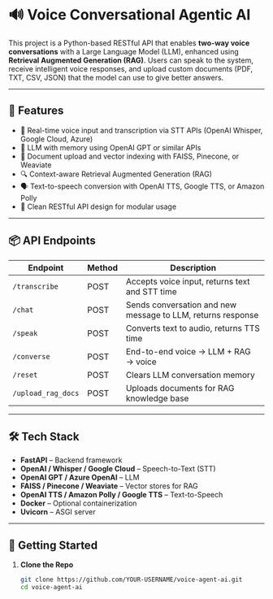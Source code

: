# 🔊 Voice Conversational Agentic AI

This project is a Python-based RESTful API that enables **two-way voice conversations** with a Large Language Model (LLM), enhanced using **Retrieval Augmented Generation (RAG)**. Users can speak to the system, receive intelligent voice responses, and upload custom documents (PDF, TXT, CSV, JSON) that the model can use to give better answers.

---

## 🚀 Features

- 🎤 Real-time voice input and transcription via STT APIs (OpenAI Whisper, Google Cloud, Azure)
- 🧠 LLM with memory using OpenAI GPT or similar APIs
- 📄 Document upload and vector indexing with FAISS, Pinecone, or Weaviate
- 🔍 Context-aware Retrieval Augmented Generation (RAG)
- 🗣️ Text-to-speech conversion with OpenAI TTS, Google TTS, or Amazon Polly
- 🧩 Clean RESTful API design for modular usage

---

## 📦 API Endpoints

| Endpoint            | Method | Description |
|---------------------|--------|-------------|
| `/transcribe`       | POST   | Accepts voice input, returns text and STT time |
| `/chat`             | POST   | Sends conversation and new message to LLM, returns response |
| `/speak`            | POST   | Converts text to audio, returns TTS time |
| `/converse`         | POST   | End-to-end voice → LLM + RAG → voice |
| `/reset`            | POST   | Clears LLM conversation memory |
| `/upload_rag_docs`  | POST   | Uploads documents for RAG knowledge base |

---

## 🛠️ Tech Stack

- **FastAPI** – Backend framework
- **OpenAI / Whisper / Google Cloud** – Speech-to-Text (STT)
- **OpenAI GPT / Azure OpenAI** – LLM
- **FAISS / Pinecone / Weaviate** – Vector stores for RAG
- **OpenAI TTS / Amazon Polly / Google TTS** – Text-to-Speech
- **Docker** – Optional containerization
- **Uvicorn** – ASGI server

---

## 📂 Getting Started

1. **Clone the Repo**
   ```bash
   git clone https://github.com/YOUR-USERNAME/voice-agent-ai.git
   cd voice-agent-ai

